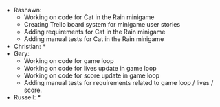 * Rashawn: 
  * Working on code for Cat in the Rain minigame
  * Creating Trello board system for minigame user stories
  * Adding requirements for Cat in the Rain minigame
  * Adding manual tests for Cat in the Rain minigame
* Christian: 
  * 
* Gary:
  * Working on code for game loop
  * Working on code for lives update in game loop
  * Working on code for score update in game loop
  * Adding manual tests for requirements related to game loop / lives / score.
* Russell:
  *
